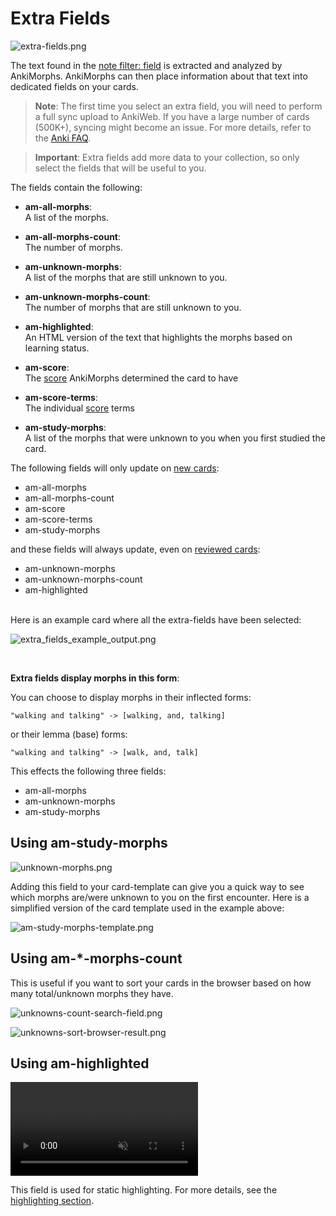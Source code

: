 # Extra Fields

![extra-fields.png](../../../img/extra-fields.png)


The text found in the [note filter: field](../settings/note-filter.md#field) is extracted and analyzed by AnkiMorphs.
AnkiMorphs can then place
information about that text into dedicated fields on your cards.

> **Note**: The first time you select an extra field, you will need to perform a full sync upload to AnkiWeb. If you
> have a large number of cards (500K+), syncing might become an issue. For more details, refer to 
> the [Anki FAQ](https://faqs.ankiweb.net/are-there-limits-on-file-sizes-on-ankiweb.html).

> **Important**: Extra fields add more data to your collection, so only select the fields that will be useful to you.

The fields contain the following:

- **am-all-morphs**:  
  A list of the morphs.

- **am-all-morphs-count**:  
  The number of morphs.
- **am-unknown-morphs**:  
  A list of the morphs that are still unknown to you.
- **am-unknown-morphs-count**:  
  The number of morphs that are still unknown to you.
- **am-highlighted**:  
  An HTML version of the text that highlights the morphs based on learning status.
- **am-score**:  
  The [score](../../usage/recalc.md#scoring-algorithm) AnkiMorphs determined the card to have
- **am-score-terms**:  
  The individual [score](../../usage/recalc.md#scoring-algorithm) terms
- **am-study-morphs**:  
  A list of the morphs that were unknown to you when you first studied the card.


The following fields will only update on [new cards](../../glossary.md#new-cards):
- am-all-morphs
- am-all-morphs-count
- am-score
- am-score-terms
- am-study-morphs

and these fields will always update, even on [reviewed cards](../../glossary.md#reviewed-cards):
- am-unknown-morphs
- am-unknown-morphs-count
- am-highlighted


<br>
Here is an example card where all the extra-fields have been selected:

![extra_fields_example_output.png](../../../img/extra_fields_example_output.png)

<br>

**Extra fields display morphs in this form**:

You can choose to display morphs in their inflected forms:
   ``` text
  "walking and talking" -> [walking, and, talking]
   ```

or their lemma (base) forms:
  ``` text
  "walking and talking" -> [walk, and, talk]
  ```

This effects the following three fields:
- am-all-morphs
- am-unknown-morphs
- am-study-morphs


## Using am-study-morphs

![unknown-morphs.png](../../../img/unknown-morphs.png)

Adding this field to your card-template can give you a quick way to see which morphs are/were unknown to you on the first encounter.
Here is a simplified version of the card template used in the example above:

![am-study-morphs-template.png](../../../img/am-study-morphs-template.png)


## Using am-*-morphs-count

This is useful if you want to sort your cards in the browser based on how many total/unknown morphs they have.

![unknowns-count-search-field.png](../../../img/unknowns-count-search-field.png)

![unknowns-sort-browser-result.png](../../../img/unknowns-sort-browser-result.png)

## Using am-highlighted

<video autoplay loop muted controls>
    <source src="../../../img/highlighting.mp4" type="video/mp4">
</video>

This field is used for static highlighting. For more details, see the [highlighting section](../../setup/highlighting.md).

